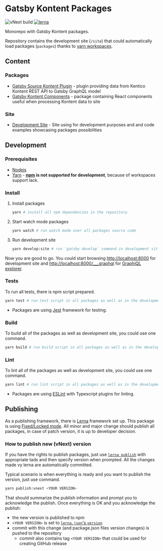 # Gatsby Kontent Packages

![vNext build](https://github.com/Kentico/gatsby-source-kontent/workflows/vNext%20build/badge.svg)
[![lerna](https://img.shields.io/badge/maintained%20with-lerna-cc00ff.svg)](https://lerna.js.org/)

Monorepo with Gatsby Kontent packages.

Repository contains the development site (`/site`) that could automatically load packages (`packages`) thanks to [yarn workspaces](https://classic.yarnpkg.com/en/docs/workspaces/).

## Content

### Packages

- [Gatsby Source Kontent Plugin](/packages/gatsby-source-kontent/README.md) - plugin providing data from Kentico Kontent REST API to Gatsby GraphQL model
- [Gatsby Kontent Components](/packages/gatsby-kontent-components/README.md) - package containing React components useful when processing Kontent data to site

### Site

- [Development Site](/site/README.md) - Site using for development purposes and and code examples showcasing packages possibilities

## Development

### Prerequisites

- [Nodejs](https://nodejs.org/en/)
- [Yarn](https://yarnpkg.com/) - **[npm](https://www.npmjs.com/) is not supported for development**, because of workspaces support lack.

### Install

1. Install packages

    ```sh
    yarn # install all npm dependencies in the repository
    ```

2. Start watch mode packages

    ```sh
    yarn watch # run watch mode over all packages source code
    ```

3. Run development site

    ```sh
    yarn develop:site # run `gatsby develop` command in development site
    ```

Now you are good to go. You could start browsing <http://localhost:8000> for development site and <http://localhost:8000/___graphql> for [GraphiQL explorer](https://github.com/graphql/graphiql/blob/master/packages/graphiql/README.md).

### Tests

To run all tests, there is npm script prepared.

```sh
yarn test # run test script in all packages as well as in the development site
```

- Packages are using [Jest](http://jest.org/) framework for testing.

### Build

To build all of the packages as well as development site, you could use one command.

  ```sh
  yarn build # run build script in all packages as well as in the development site
  ```

### Lint

To lint all of the packages as well as development site, you could use one command.

  ```sh
  yarn lint # run lint script in all packages as well as in the development site
  ```

- Packages are using [ESLint](https://eslint.org/) with Typescript plugins for linting.

## Publishing

As a publishing framework, there is [Lerna](https://github.com/lerna/lerna) framework set up. This package is using [Fixed/Locked mode](https://github.com/lerna/lerna#fixedlocked-mode-default). All minor and major change should publish all packages, in case of patch version, it is up to developer decision.

### How to publish new (vNext) version 

If you have the rights to publish packages, just use [`lerna publish`](https://github.com/lerna/lerna/tree/master/commands/publish#readme) with appropriate tads and then specify version when prompted. All the changes made vy lerna are automatically committed.

Typical scenario is when everything is ready and you want to publish the version, just use command.

```sh
yarn publish:vnext <YOUR VERSION>
```

That should summarize the publish information and prompt you to acknowledge the publish. Once everything is OK and you acknowledge the publish:

- the new version is published to npm
- `<YOUR VERSION>` is set to [`lerna.json`'s `version`](lerna.json) 
- commit with this change (and package.json files version changes) is pushed to the repository
  - commit also contains tag `<YOUR VERSION>` that could be used for creating GitHub release
